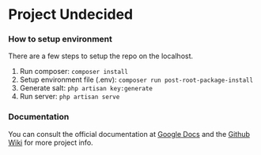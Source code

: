 # Project Undecided

### How to setup environment

There are a few steps to setup the repo on the localhost.

1. Run composer: `composer install`
2. Setup environment file (.env): `composer run post-root-package-install`
3. Generate salt: `php artisan key:generate`
4. Run server: `php artisan serve`

### Documentation

You can consult the official documentation at [Google Docs](https://docs.google.com/document/d/1wN1vhAaDKODeMOrYpsuuuIzYeghKnl196MapjTFcPw0/edit?usp=sharing) and the [Github Wiki](https://github.com/ghiobi/Everest-353/wiki) for more project info.

